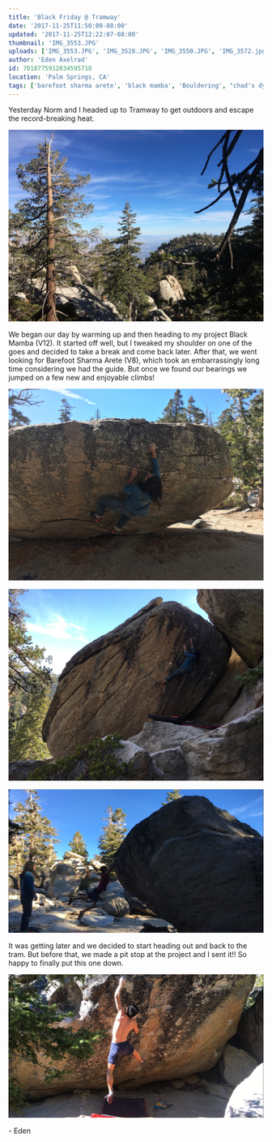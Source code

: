 ```yaml
---
title: 'Black Friday @ Tramway'
date: '2017-11-25T11:50:00-08:00'
updated: '2017-11-25T12:22:07-08:00'
thumbnail: 'IMG_3553.JPG'
uploads: ['IMG_3553.JPG', 'IMG_3528.JPG', 'IMG_3550.JPG', 'IMG_3572.jpg', 'IMG_3571.JPG']
author: 'Eden Axelrad'
id: 7018775912034595718
location: 'Palm Springs, CA'
tags: ['barefoot sharma arete', 'black mamba', 'Bouldering', "chad's dyno", 'Climbing', 'dragons', 'Five', 'fiveten', 'granite', 'Ten', 'Tramway', 'v10', 'v12']
---
```

Yesterday Norm and I headed up to Tramway to get outdoors and escape the record-breaking heat.

![](uploads/IMG_3553.JPG)

We began our day by warming up and then heading to my project Black Mamba (V12). It started off well, but I tweaked my shoulder on one of the goes and decided to take a break and come back later. After that, we went looking for Barefoot Sharma Arete (V8), which took an embarrassingly long time considering we had the guide. But once we found our bearings we jumped on a few new and enjoyable climbs!

![Norm taking a lap on a crimpy V5/6](uploads/IMG_3528.JPG)

![Norm getting agonizingly close on Barefoot Sharma Arete (V8)](uploads/IMG_3550.JPG)

![Me sending Chad's Dyno (V10)](uploads/IMG_3572.jpg)

It was getting later and we decided to start heading out and back to the tram. But before that, we made a pit stop at the project and I sent it!! So happy to finally put this one down.

![Sending Black Mamba (V12)](uploads/IMG_3571.JPG)

\- Eden
